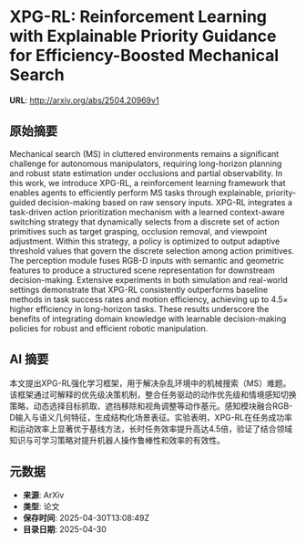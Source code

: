 # XPG-RL: Reinforcement Learning with Explainable Priority Guidance for Efficiency-Boosted Mechanical Search

**URL**: http://arxiv.org/abs/2504.20969v1

## 原始摘要

Mechanical search (MS) in cluttered environments remains a significant
challenge for autonomous manipulators, requiring long-horizon planning and
robust state estimation under occlusions and partial observability. In this
work, we introduce XPG-RL, a reinforcement learning framework that enables
agents to efficiently perform MS tasks through explainable, priority-guided
decision-making based on raw sensory inputs. XPG-RL integrates a task-driven
action prioritization mechanism with a learned context-aware switching strategy
that dynamically selects from a discrete set of action primitives such as
target grasping, occlusion removal, and viewpoint adjustment. Within this
strategy, a policy is optimized to output adaptive threshold values that govern
the discrete selection among action primitives. The perception module fuses
RGB-D inputs with semantic and geometric features to produce a structured scene
representation for downstream decision-making. Extensive experiments in both
simulation and real-world settings demonstrate that XPG-RL consistently
outperforms baseline methods in task success rates and motion efficiency,
achieving up to 4.5$\times$ higher efficiency in long-horizon tasks. These
results underscore the benefits of integrating domain knowledge with learnable
decision-making policies for robust and efficient robotic manipulation.


## AI 摘要

本文提出XPG-RL强化学习框架，用于解决杂乱环境中的机械搜索（MS）难题。该框架通过可解释的优先级决策机制，整合任务驱动的动作优先级和情境感知切换策略，动态选择目标抓取、遮挡移除和视角调整等动作基元。感知模块融合RGB-D输入与语义几何特征，生成结构化场景表征。实验表明，XPG-RL在任务成功率和运动效率上显著优于基线方法，长时任务效率提升高达4.5倍，验证了结合领域知识与可学习策略对提升机器人操作鲁棒性和效率的有效性。

## 元数据

- **来源**: ArXiv
- **类型**: 论文
- **保存时间**: 2025-04-30T13:08:49Z
- **目录日期**: 2025-04-30

